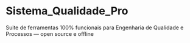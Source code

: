 # Sistema_Qualidade_Pro
Suite de ferramentas 100% funcionais para Engenharia de Qualidade e Processos — open source e offline
